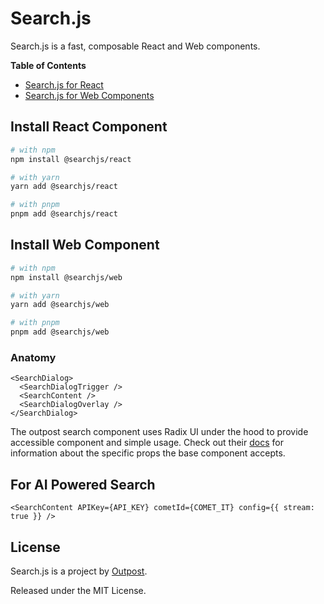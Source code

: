# Search.js

Search.js is a fast, composable React and Web components.

**Table of Contents**

- [Search.js for React](#install-react-component)
- [Search.js for Web Components](#insrall-web-component)

## Install React Component

```sh
# with npm
npm install @searchjs/react

# with yarn
yarn add @searchjs/react

# with pnpm
pnpm add @searchjs/react
```

## Install Web Component

```sh
# with npm
npm install @searchjs/web

# with yarn
yarn add @searchjs/web

# with pnpm
pnpm add @searchjs/web
```

### Anatomy

```tsx
<SearchDialog>
  <SearchDialogTrigger />
  <SearchContent />
  <SearchDialogOverlay />
</SearchDialog>
```

The outpost search component uses Radix UI under the hood to provide accessible component and simple usage. Check out their [ docs](https://www.radix-ui.com/primitives/docs/components/dialog) for information about the specific props the base component accepts.

## For AI Powered Search

```tsx
<SearchContent APIKey={API_KEY} cometId={COMET_IT} config={{ stream: true }} />
```

## License

Search.js is a project by [Outpost](https://outpost.run).

Released under the MIT License.
